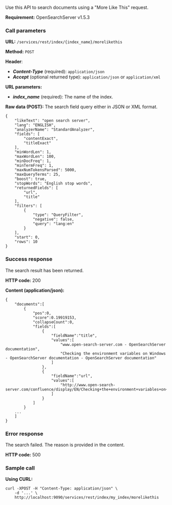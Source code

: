 Use this API to search documents using a "More Like This" request.

**Requirement:** OpenSearchServer v1.5.3

### Call parameters

**URL:** ```/services/rest/index/{index_name}/morelikethis```

**Method:** ```POST```

**Header**:
- _**Content-Type**_ (required): ```application/json```
- _**Accept**_ (optional returned type): ```application/json``` or ```application/xml```

**URL parameters:**
- _**index_name**_ (required): The name of the index.

**Raw data (POST):**
The search field query either in JSON or XML format.

	{
		"likeText": "open search server",
		"lang": "ENGLISH",
		"analyzerName": "StandardAnalyzer",
		"fields": [
			"contentExact",
			"titleExact"
		],
		"minWordLen": 1,
		"maxWordLen": 100,
		"minDocFreq": 1,
		"minTermFreq": 1,
		"maxNumTokensParsed": 5000,
		"maxQueryTerms": 25,
		"boost": true,
		"stopWords": "English stop words",
		"returnedFields": [
			"url",
			"title"
		],
		"filters": [
			{
				"type": "QueryFilter",
				"negative": false,
				"query": "lang:en"
			}
		],
		"start": 0,
		"rows": 10
	}

### Success response
The search result has been returned.

**HTTP code:**
200

**Content (application/json):**

	{
		"documents":[
			{
				"pos":0,
				"score":0.19919153,
				"collapseCount":0,
				"fields":[
					{
						"fieldName":"title",
						"values":[
							"www.open-search-server.com - OpenSearchServer documentation",
							"Checking the environment variables on Windows - OpenSearchServer documentation - OpenSearchServer documentation"
						]
					},
					{
						"fieldName":"url",
						"values":[
							"http://www.open-search-server.com/confluence/display/EN/Checking+the+environment+variables+on+Windows"
						]
					}
				]
			}
		...
		]
	}
	
### Error response

The search failed. The reason is provided in the content.

**HTTP code:**
500

### Sample call

**Using CURL:**

    curl -XPOST -H "Content-Type: application/json" \
        -d '...' \
        http://localhost:9090/services/rest/index/my_index/morelikethis
        